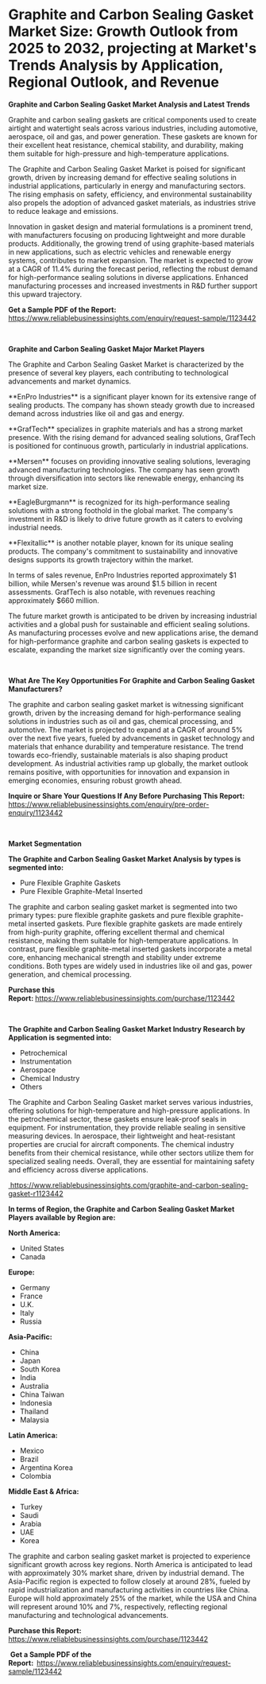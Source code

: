 <p><h1>Graphite and Carbon Sealing Gasket Market Size: Growth Outlook from 2025 to 2032, projecting at Market's Trends Analysis by Application, Regional Outlook, and Revenue</h1></p><p><strong>Graphite and Carbon Sealing Gasket Market Analysis and Latest Trends</strong></p>
<p><p>Graphite and carbon sealing gaskets are critical components used to create airtight and watertight seals across various industries, including automotive, aerospace, oil and gas, and power generation. These gaskets are known for their excellent heat resistance, chemical stability, and durability, making them suitable for high-pressure and high-temperature applications.</p><p>The Graphite and Carbon Sealing Gasket Market is poised for significant growth, driven by increasing demand for effective sealing solutions in industrial applications, particularly in energy and manufacturing sectors. The rising emphasis on safety, efficiency, and environmental sustainability also propels the adoption of advanced gasket materials, as industries strive to reduce leakage and emissions.</p><p>Innovation in gasket design and material formulations is a prominent trend, with manufacturers focusing on producing lightweight and more durable products. Additionally, the growing trend of using graphite-based materials in new applications, such as electric vehicles and renewable energy systems, contributes to market expansion. The market is expected to grow at a CAGR of 11.4% during the forecast period, reflecting the robust demand for high-performance sealing solutions in diverse applications. Enhanced manufacturing processes and increased investments in R&D further support this upward trajectory.</p></p>
<p><strong>Get a Sample PDF of the Report:&nbsp;</strong> <a href="https://www.reliablebusinessinsights.com/enquiry/request-sample/1123442?utm_campaign=3354&utm_medium=2&utm_source=Github&utm_content=ia&utm_term=15042025&utm_id=graphite-and-carbon-sealing-gasket">https://www.reliablebusinessinsights.com/enquiry/request-sample/1123442</a></p>
<p>&nbsp;</p>
<p><strong>Graphite and Carbon Sealing Gasket Major Market Players</strong></p>
<p><p>The Graphite and Carbon Sealing Gasket Market is characterized by the presence of several key players, each contributing to technological advancements and market dynamics. </p><p>**EnPro Industries** is a significant player known for its extensive range of sealing products. The company has shown steady growth due to increased demand across industries like oil and gas and energy. </p><p>**GrafTech** specializes in graphite materials and has a strong market presence. With the rising demand for advanced sealing solutions, GrafTech is positioned for continuous growth, particularly in industrial applications.</p><p>**Mersen** focuses on providing innovative sealing solutions, leveraging advanced manufacturing technologies. The company has seen growth through diversification into sectors like renewable energy, enhancing its market size.</p><p>**EagleBurgmann** is recognized for its high-performance sealing solutions with a strong foothold in the global market. The company's investment in R&D is likely to drive future growth as it caters to evolving industrial needs.</p><p>**Flexitallic** is another notable player, known for its unique sealing products. The company's commitment to sustainability and innovative designs supports its growth trajectory within the market.</p><p>In terms of sales revenue, EnPro Industries reported approximately $1 billion, while Mersen's revenue was around $1.5 billion in recent assessments. GrafTech is also notable, with revenues reaching approximately $660 million. </p><p>The future market growth is anticipated to be driven by increasing industrial activities and a global push for sustainable and efficient sealing solutions. As manufacturing processes evolve and new applications arise, the demand for high-performance graphite and carbon sealing gaskets is expected to escalate, expanding the market size significantly over the coming years.</p></p>
<p>&nbsp;</p>
<p><strong>What Are The Key Opportunities For Graphite and Carbon Sealing Gasket Manufacturers?</strong></p>
<p><p>The graphite and carbon sealing gasket market is witnessing significant growth, driven by the increasing demand for high-performance sealing solutions in industries such as oil and gas, chemical processing, and automotive. The market is projected to expand at a CAGR of around 5% over the next five years, fueled by advancements in gasket technology and materials that enhance durability and temperature resistance. The trend towards eco-friendly, sustainable materials is also shaping product development. As industrial activities ramp up globally, the market outlook remains positive, with opportunities for innovation and expansion in emerging economies, ensuring robust growth ahead.</p></p>
<p><strong>Inquire or Share Your Questions If Any Before Purchasing This Report:</strong> <a href="https://www.reliablebusinessinsights.com/enquiry/pre-order-enquiry/1123442?utm_campaign=3354&utm_medium=2&utm_source=Github&utm_content=ia&utm_term=15042025&utm_id=graphite-and-carbon-sealing-gasket">https://www.reliablebusinessinsights.com/enquiry/pre-order-enquiry/1123442</a></p>
<p>&nbsp;</p>
<p><strong>Market Segmentation</strong></p>
<p><strong>The Graphite and Carbon Sealing Gasket Market Analysis by types is segmented into:</strong></p>
<p><ul><li>Pure Flexible Graphite Gaskets</li><li>Pure Flexible Graphite-Metal Inserted</li></ul></p>
<p><p>The graphite and carbon sealing gasket market is segmented into two primary types: pure flexible graphite gaskets and pure flexible graphite-metal inserted gaskets. Pure flexible graphite gaskets are made entirely from high-purity graphite, offering excellent thermal and chemical resistance, making them suitable for high-temperature applications. In contrast, pure flexible graphite-metal inserted gaskets incorporate a metal core, enhancing mechanical strength and stability under extreme conditions. Both types are widely used in industries like oil and gas, power generation, and chemical processing.</p></p>
<p><strong>Purchase this Report:&nbsp;</strong><a href="https://www.reliablebusinessinsights.com/purchase/1123442?utm_campaign=3354&utm_medium=2&utm_source=Github&utm_content=ia&utm_term=15042025&utm_id=graphite-and-carbon-sealing-gasket">https://www.reliablebusinessinsights.com/purchase/1123442</a></p>
<p>&nbsp;</p>
<p><strong>The Graphite and Carbon Sealing Gasket Market Industry Research by Application is segmented into:</strong></p>
<p><ul><li>Petrochemical</li><li>Instrumentation</li><li>Aerospace</li><li>Chemical Industry</li><li>Others</li></ul></p>
<p><p>The Graphite and Carbon Sealing Gasket market serves various industries, offering solutions for high-temperature and high-pressure applications. In the petrochemical sector, these gaskets ensure leak-proof seals in equipment. For instrumentation, they provide reliable sealing in sensitive measuring devices. In aerospace, their lightweight and heat-resistant properties are crucial for aircraft components. The chemical industry benefits from their chemical resistance, while other sectors utilize them for specialized sealing needs. Overall, they are essential for maintaining safety and efficiency across diverse applications.</p></p>
<p><a href="https://www.reliablebusinessinsights.com/graphite-and-carbon-sealing-gasket-r1123442?utm_campaign=3354&utm_medium=2&utm_source=Github&utm_content=ia&utm_term=15042025&utm_id=graphite-and-carbon-sealing-gasket">&nbsp;https://www.reliablebusinessinsights.com/graphite-and-carbon-sealing-gasket-r1123442</a></p>
<p><strong>In terms of Region, the Graphite and Carbon Sealing Gasket Market Players available by Region are:</strong></p>
<p>
    <p> <strong> North America: </strong>
        <ul>
            <li>United States</li>
            <li>Canada</li>
        </ul>
        </p> 
    <p> <strong> Europe: </strong>
        <ul>
            <li>Germany</li>
            <li>France</li>
            <li>U.K.</li>
            <li>Italy</li>
            <li>Russia</li>
        </ul>
        </p> 
    <p> <strong> Asia-Pacific: </strong>
        <ul>
            <li>China</li>
            <li>Japan</li>
            <li>South Korea</li>
            <li>India</li>
            <li>Australia</li>
            <li>China Taiwan</li>
            <li>Indonesia</li>
            <li>Thailand</li>
            <li>Malaysia</li>
        </ul>
        </p> 
    <p> <strong> Latin America: </strong>
        <ul>
            <li>Mexico</li>
            <li>Brazil</li>
            <li>Argentina Korea</li>
            <li>Colombia</li>
        </ul>
        </p> 
    <p> <strong> Middle East & Africa: </strong>
        <ul>
            <li>Turkey</li>
            <li>Saudi</li>
            <li>Arabia</li>
            <li>UAE</li>
            <li>Korea</li>
        </ul>
    </p>
    </p>
<p><p>The graphite and carbon sealing gasket market is projected to experience significant growth across key regions. North America is anticipated to lead with approximately 30% market share, driven by industrial demand. The Asia-Pacific region is expected to follow closely at around 28%, fueled by rapid industrialization and manufacturing activities in countries like China. Europe will hold approximately 25% of the market, while the USA and China will represent around 10% and 7%, respectively, reflecting regional manufacturing and technological advancements.</p></p>
<p><strong>Purchase this Report: </strong><a href="https://www.reliablebusinessinsights.com/purchase/1123442?utm_campaign=3354&utm_medium=2&utm_source=Github&utm_content=ia&utm_term=15042025&utm_id=graphite-and-carbon-sealing-gasket">https://www.reliablebusinessinsights.com/purchase/1123442</a></p>
<p>&nbsp;<strong>Get a Sample PDF of the Report:&nbsp;&nbsp;</strong><a href="https://www.reliablebusinessinsights.com/enquiry/request-sample/1123442?utm_campaign=3354&utm_medium=2&utm_source=Github&utm_content=ia&utm_term=15042025&utm_id=graphite-and-carbon-sealing-gasket">https://www.reliablebusinessinsights.com/enquiry/request-sample/1123442</a></p>
<p><strong></strong></p>
<p><p></p><p></p><p></p></p>